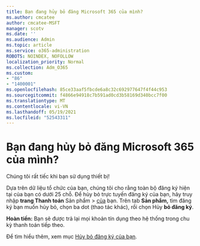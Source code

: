 ```yaml
---
title: Bạn đang hủy bỏ đăng Microsoft 365 của mình?
ms.author: cmcatee
author: cmcatee-MSFT
manager: scotv
ms.date: ''
ms.audience: Admin
ms.topic: article
ms.service: o365-administration
ROBOTS: NOINDEX, NOFOLLOW
localization_priority: Normal
ms.collection: Adm_O365
ms.custom:
- "86"
- "1400001"
ms.openlocfilehash: 85ce33aaf5fbcde6a8c32c692977647f4f44c953
ms.sourcegitcommit: f4866e94918c7b591ad0cd3b58169d340bcc7f00
ms.translationtype: MT
ms.contentlocale: vi-VN
ms.lasthandoff: 05/19/2021
ms.locfileid: "52543311"
---
```

# <a name="canceling-your-microsoft-365-subscription"></a>Bạn đang hủy bỏ đăng Microsoft 365 của mình?

Chúng tôi rất tiếc khi bạn sử dụng thiết bị!
  
Dựa trên dữ liệu tổ chức của bạn, chúng tôi cho rằng toàn bộ đăng ký hiện tại của bạn có dưới 25 chỗ. Để hủy bỏ trực tuyến đăng ký của bạn, hãy truy nhập **trang Thanh toán** Sản phẩm \> [của](https://go.microsoft.com/fwlink/p/?linkid=842054) bạn. Trên tab **Sản phẩm,** tìm đăng ký bạn muốn hủy bỏ, chọn ba dot (thao tác khác), rồi chọn Hủy **bỏ đăng ký**.
  
**Hoàn tiền:** Bạn sẽ được trả lại mọi khoản tín dụng theo hệ thống trong chu kỳ thanh toán tiếp theo.

Để tìm hiểu thêm, xem mục [Hủy bỏ đăng ký của bạn](/microsoft-365/commerce/subscriptions/cancel-your-subscription).